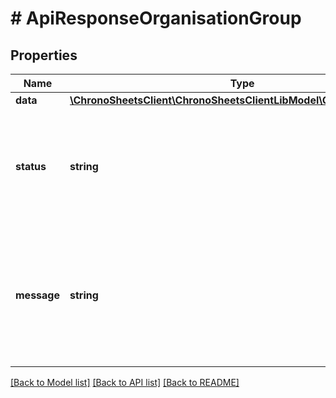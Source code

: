 # # ApiResponseOrganisationGroup

## Properties

Name | Type | Description | Notes
------------ | ------------- | ------------- | -------------
**data** | [**\ChronoSheetsClient\ChronoSheetsClientLibModel\OrganisationGroup**](OrganisationGroup.md) |  | [optional]
**status** | **string** | The API response status. Indicates if the request was successful, failed or was unauthorised. | [optional]
**message** | **string** | A message to accompany the response status.  If the Status is failed, this message will hint why it failed and what you need to do. | [optional]

[[Back to Model list]](../../README.md#models) [[Back to API list]](../../README.md#endpoints) [[Back to README]](../../README.md)
